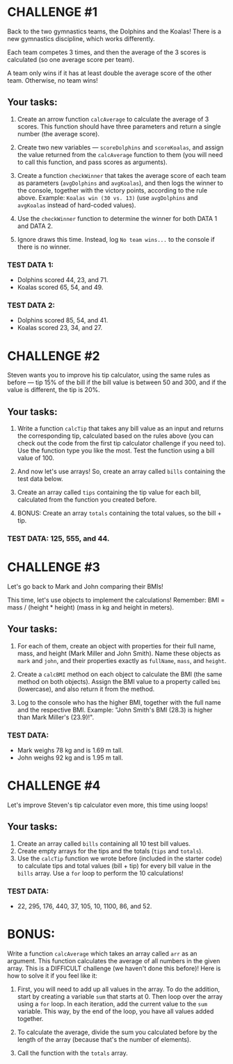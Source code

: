# CHALLENGE #1

Back to the two gymnastics teams, the Dolphins and the Koalas! There is a new gymnastics discipline, which works differently.

Each team competes 3 times, and then the average of the 3 scores is calculated (so one average score per team).

A team only wins if it has at least double the average score of the other team. Otherwise, no team wins!

## Your tasks:

1. Create an arrow function `calcAverage` to calculate the average of 3 scores. This function should have three parameters and return a single number (the average score).

2. Create two new variables — `scoreDolphins` and `scoreKoalas`, and assign the value returned from the `calcAverage` function to them (you will need to call this function, and pass scores as arguments).

3. Create a function `checkWinner` that takes the average score of each team as parameters (`avgDolphins` and `avgKoalas`), and then logs the winner to the console, together with the victory points, according to the rule above. Example: `Koalas win (30 vs. 13)` (use `avgDolphins` and `avgKoalas` instead of hard-coded values).

4. Use the `checkWinner` function to determine the winner for both DATA 1 and DATA 2.

5. Ignore draws this time. Instead, log `No team wins...` to the console if there is no winner.

### TEST DATA 1:
- Dolphins scored 44, 23, and 71.
- Koalas scored 65, 54, and 49.

### TEST DATA 2:
- Dolphins scored 85, 54, and 41.
- Koalas scored 23, 34, and 27.


# CHALLENGE #2

Steven wants you to improve his tip calculator, using the same rules as before — tip 15% of the bill if the bill value is between 50 and 300, and if the value is different, the tip is 20%.

## Your tasks:

1. Write a function `calcTip` that takes any bill value as an input and returns the corresponding tip, calculated based on the rules above (you can check out the code from the first tip calculator challenge if you need to). Use the function type you like the most. Test the function using a bill value of 100.

2. And now let's use arrays! So, create an array called `bills` containing the test data below.

3. Create an array called `tips` containing the tip value for each bill, calculated from the function you created before.

4. BONUS: Create an array `totals` containing the total values, so the bill + tip.

### TEST DATA: 125, 555, and 44.


# CHALLENGE #3

Let's go back to Mark and John comparing their BMIs!

This time, let's use objects to implement the calculations! Remember: BMI = mass / (height * height) (mass in kg and height in meters).

## Your tasks:

1. For each of them, create an object with properties for their full name, mass, and height (Mark Miller and John Smith). Name these objects as `mark` and `john`, and their properties exactly as `fullName`, `mass`, and `height`.

2. Create a `calcBMI` method on each object to calculate the BMI (the same method on both objects). Assign the BMI value to a property called `bmi` (lowercase), and also return it from the method.

3. Log to the console who has the higher BMI, together with the full name and the respective BMI. Example: "John Smith's BMI (28.3) is higher than Mark Miller's (23.9)!".

### TEST DATA:
- Mark weighs 78 kg and is 1.69 m tall.
- John weighs 92 kg and is 1.95 m tall.
# CHALLENGE #4

Let's improve Steven's tip calculator even more, this time using loops!

## Your tasks:

1. Create an array called `bills` containing all 10 test bill values.
2. Create empty arrays for the tips and the totals (`tips` and `totals`).
3. Use the `calcTip` function we wrote before (included in the starter code) to calculate tips and total values (bill + tip) for every bill value in the `bills` array. Use a `for` loop to perform the 10 calculations!

### TEST DATA:
- 22, 295, 176, 440, 37, 105, 10, 1100, 86, and 52.

# BONUS:

Write a function `calcAverage` which takes an array called `arr` as an argument. This function calculates the average of all numbers in the given array. This is a DIFFICULT challenge (we haven't done this before)! Here is how to solve it if you feel like it:

1. First, you will need to add up all values in the array. To do the addition, start by creating a variable `sum` that starts at 0. Then loop over the array using a `for` loop. In each iteration, add the current value to the `sum` variable. This way, by the end of the loop, you have all values added together.

2. To calculate the average, divide the sum you calculated before by the length of the array (because that's the number of elements).

3. Call the function with the `totals` array.


